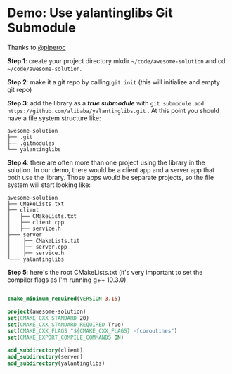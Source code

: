 # Demo: Use yalantinglibs Git Submodule

Thanks to [@piperoc](https://github.com/piperoc)

**Step 1**: create your project directory mkdir `~/code/awesome-solution` and cd `~/code/awesome-solution`.

**Step 2**: make it a git repo by calling `git init` (this will initialize and empty git repo)

**Step 3**: add the library as a ***true submodule*** with  `git submodule add https://github.com/alibaba/yalantinglibs.git` .
At this point you should have a file system structure like:

```
awesome-solution
├── .git
├── .gitmodules
└── yalantinglibs
```


**Step 4**: there are often more than one project using the library in the solution. In our demo, there would be a client app and a server app that both use the library. Those apps would be separate projects, so the file system will start looking like:


```
awesome-solution
├── CMakeLists.txt
├── client
│   ├── CMakeLists.txt
│   ├── client.cpp
│   ├── service.h
├─── server
│    ├── CMakeLists.txt
│    ├── server.cpp
│    ├── service.h
└─── yalantinglibs
```

**Step 5**: here's the root CMakeLists.txt (it's very important to set the compiler flags as I'm running g++ 10.3.0)


```cmake

cmake_minimum_required(VERSION 3.15)

project(awesome-solution)
set(CMAKE_CXX_STANDARD 20)
set(CMAKE_CXX_STANDARD_REQUIRED True)
set(CMAKE_CXX_FLAGS "${CMAKE_CXX_FLAGS} -fcoroutines")
set(CMAKE_EXPORT_COMPILE_COMMANDS ON)

add_subdirectory(client)
add_subdirectory(server)
add_subdirectory(yalantinglibs)
```
